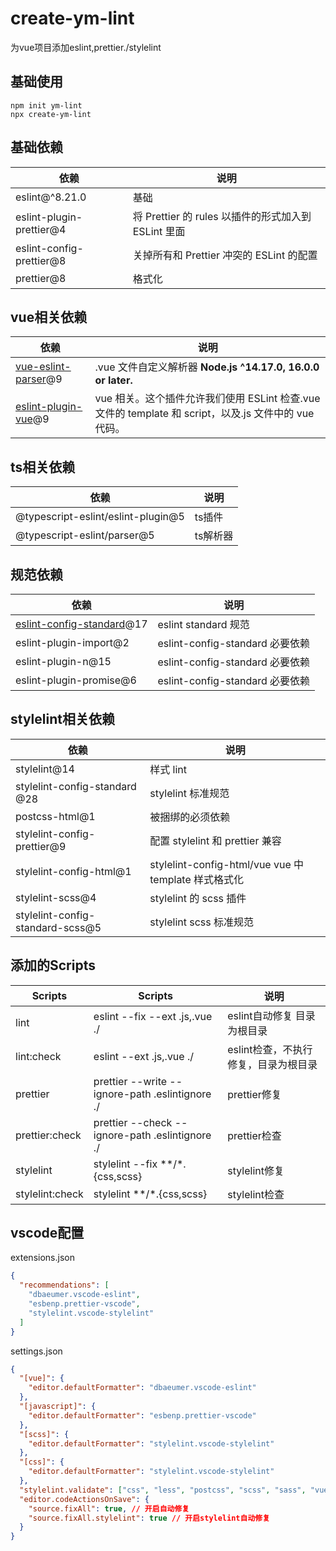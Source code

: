 # create-ym-lint
为vue项目添加eslint,prettier./stylelint
## 基础使用
```
npm init ym-lint
npx create-ym-lint
```
## 基础依赖
| 依赖                     | 说明                                                |
| ------------------------ | --------------------------------------------------- |
| eslint@^8.21.0           | 基础                                                |
| eslint-plugin-prettier@4 | 将 Prettier 的 rules 以插件的形式加入到 ESLint 里面 |
| eslint-config-prettier@8 | 关掉所有和 Prettier 冲突的 ESLint 的配置            |
| prettier@8               | 格式化                                              |
## vue相关依赖
| 依赖                                                                   | 说明                                                                                                  |
| ---------------------------------------------------------------------- | ----------------------------------------------------------------------------------------------------- |
| [vue-eslint-parser](https://www.npmjs.com/package/vue-eslint-parser)@9 | .vue 文件自定义解析器 **Node.js ^14.17.0, 16.0.0 or later.**                                          |
| [eslint-plugin-vue](https://eslint.vuejs.org/)@9                       | vue 相关。这个插件允许我们使用 ESLint 检查.vue 文件的 template 和 script，以及.js 文件中的 vue 代码。 |
## ts相关依赖
| 依赖                               | 说明     |
| ---------------------------------- | -------- |
| @typescript-eslint/eslint-plugin@5 | ts插件   |
| @typescript-eslint/parser@5        | ts解析器 |
## 规范依赖
| 依赖                                                                              | 说明                            |
| --------------------------------------------------------------------------------- | ------------------------------- |
| [eslint-config-standard](https://www.npmjs.com/package/eslint-config-standard)@17 | eslint standard 规范            |
| eslint-plugin-import@2                                                            | eslint-config-standard 必要依赖 |
| eslint-plugin-n@15                                                                | eslint-config-standard 必要依赖 |
| eslint-plugin-promise@6                                                           | eslint-config-standard 必要依赖 |
## stylelint相关依赖
| 依赖                             | 说明                                                 |
| -------------------------------- | ---------------------------------------------------- |
| stylelint@14                     | 样式 lint                                            |
| stylelint-config-standard @28    | stylelint 标准规范                                   |
| postcss-html@1                   | 被捆绑的必须依赖                                     |
| stylelint-config-prettier@9      | 配置 stylelint 和 prettier 兼容                      |
| stylelint-config-html@1          | stylelint-config-html/vue vue 中 template 样式格式化 |
| stylelint-scss@4                 | stylelint 的 scss 插件                               |
| stylelint-config-standard-scss@5 | stylelint scss 标准规范                              |
## 添加的Scripts
| Scripts         | Scripts                                         | 说明                                 |
| --------------- | ----------------------------------------------- | ------------------------------------ |
| lint            | eslint --fix --ext .js,.vue ./                  | eslint自动修复 目录为根目录          |
| lint:check      | eslint --ext .js,.vue ./                        | eslint检查，不执行修复，目录为根目录 |
| prettier        | prettier --write --ignore-path .eslintignore ./ | prettier修复                         |
| prettier:check  | prettier --check --ignore-path .eslintignore ./ | prettier检查                         |
| stylelint       | stylelint --fix **/*.{css,scss}                 | stylelint修复                        |
| stylelint:check | stylelint **/*.{css,scss}                       | stylelint检查                        |
## vscode配置
extensions.json
```json
{
  "recommendations": [
    "dbaeumer.vscode-eslint",
    "esbenp.prettier-vscode",
    "stylelint.vscode-stylelint"
  ]
}
```
settings.json
```json
{
  "[vue]": {
    "editor.defaultFormatter": "dbaeumer.vscode-eslint"
  },
  "[javascript]": {
    "editor.defaultFormatter": "esbenp.prettier-vscode"
  },
  "[scss]": {
    "editor.defaultFormatter": "stylelint.vscode-stylelint"
  },
  "[css]": {
    "editor.defaultFormatter": "stylelint.vscode-stylelint"
  },
  "stylelint.validate": ["css", "less", "postcss", "scss", "sass", "vue"],
  "editor.codeActionsOnSave": {
    "source.fixAll": true, // 开启自动修复
    "source.fixAll.stylelint": true // 开启stylelint自动修复
  }
}

```